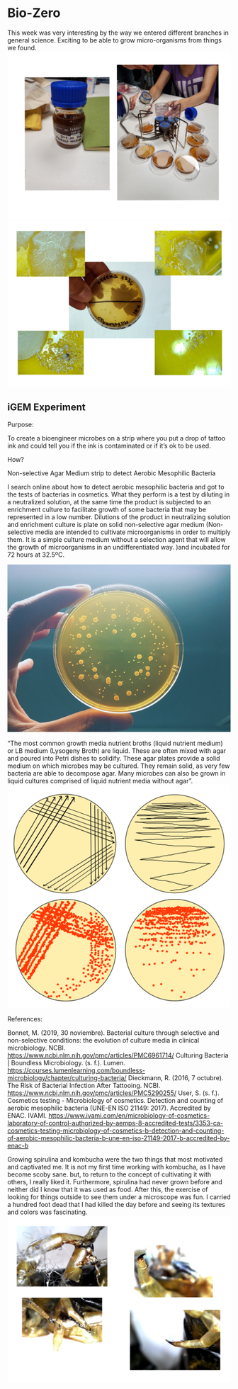 
# Bio-Zero

This week was very interesting by the way we entered different branches in general science. Exciting to be able to grow micro-organisms from things we found.
<img src= "../../images/microbios.png" alt="Photo microorganism cultivation">
<img src= "../../images/Bacterias.png" alt="Photo of bacterias">

## iGEM Experiment

Purpose:

To create a bioengineer microbes on a strip where you put a drop of tattoo ink and could tell you if the ink is contaminated or if it’s ok to be used.

How?

Non-selective Agar Medium strip to detect Aerobic Mesophilic Bacteria 

I search online about how to detect  aerobic mesophilic bacteria and got to the tests of bacterias in cosmetics. What they perform is a test by diluting in a neutralized solution, at the same time the product is subjected to an enrichment culture to facilitate growth of some bacteria that may be represented in a low number. Dilutions of the product in neutralizing solution and enrichment culture is plate on solid non-selective agar medium (Non-selective media are intended to cultivate microorganisms in order to multiply them. It is a simple culture medium without a selection agent that will allow the growth of microorganisms in an undifferentiated way. )and incubated for 72 hours at 32.5ºC.

<img src= "../../images/Aerobic-Bacteria.jpg" alt="Photo of aerobic bacterias from google">

“The most common growth media nutrient broths (liquid nutrient medium) or LB medium (Lysogeny Broth) are liquid. These are often mixed with agar and poured into Petri dishes to solidify. These agar plates provide a solid medium on which microbes may be cultured. They remain solid, as very few bacteria are able to decompose agar. Many microbes can also be grown in liquid cultures comprised of liquid nutrient media without agar”.
<img src= "../../images/sembra-en-estria.svg" alt="Photo of petri dishes">

References:

Bonnet, M. (2019, 30 noviembre). Bacterial culture through selective and non-selective conditions: the evolution of culture media in clinical microbiology. NCBI. https://www.ncbi.nlm.nih.gov/pmc/articles/PMC6961714/
Culturing Bacteria | Boundless Microbiology. (s. f.). Lumen. https://courses.lumenlearning.com/boundless-microbiology/chapter/culturing-bacteria/
Dieckmann, R. (2016, 7 octubre). The Risk of Bacterial Infection After Tattooing. NCBI. https://www.ncbi.nlm.nih.gov/pmc/articles/PMC5290255/
User, S. (s. f.). Cosmetics testing - Microbiology of cosmetics. Detection and counting of aerobic mesophilic bacteria (UNE-EN ISO 21149: 2017). Accredited by ENAC. IVAMI. https://www.ivami.com/en/microbiology-of-cosmetics-laboratory-of-control-authorized-by-aemps-8-accredited-tests/3353-ca-cosmetics-testing-microbiology-of-cosmetics-b-detection-and-counting-of-aerobic-mesophilic-bacteria-b-une-en-iso-21149-2017-b-accredited-by-enac-b

Growing spirulina and kombucha were the two things that most motivated and captivated me. It is not my first time working with kombucha, as I have become scoby sane. but, to return to the concept of cultivating it with others, I really liked it. Furthermore, spirulina had never grown before and neither did I know that it was used as food.
After this, the exercise of looking for things outside to see them under a microscope was fun. I carried a hundred foot dead that I had killed the day before and seeing its textures and colors was fascinating.
<img src= "../../images/cienpie.png" alt="Photo of a Cienpies">